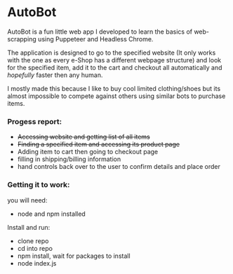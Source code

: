 # AutoBot

AutoBot is a fun little web app I developed to learn the basics of web-scrapping using Puppeteer
 and Headless Chrome. 
 
 The application is designed to go to the specified website (It only works with the one as every
 e-Shop has a different webpage structure) and look for the specified item, add it to the cart
 and checkout all automatically and _hopefully_ faster then any human.
 
 I mostly made this because I like to buy cool limited clothing/shoes but its almost impossible
 to compete against others using similar bots to purchase items.
 
 ### Progess report:
 - <del>Accessing website and getting list of all items</del>
 - <del>Finding a specified item and accessing its product page </del>
 - Adding item to cart then going to checkout page
 - filling in shipping/billing information
 - hand controls back over to the user to confirm details and place order
 
 ### Getting it to work:
 you will need:
  - node and npm installed

Install and run:
  - clone repo
  - cd into repo
  - npm install, wait for packages to install
  - node index.js
